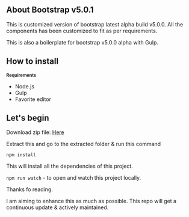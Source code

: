 ## About Bootstrap v5.0.1

This is customized version of bootstrap latest alpha build v5.0.0. All the components has been customized to fit as per requirements. 

This is also a boilerplate for bootstrap v5.0.0 alpha with Gulp.

## How to install

<sub><b>Requirements</b></sub>

<ul>
<li>Node.js</li>
<li>Gulp</li>
<li>Favorite editor</li>
</ul>

## Let's begin

Download zip file: <a href="https://github.com/prafullaranjan/bootstrap.git"> Here </a>


Extract this and go to the extracted folder & run this command

<code>npm install</code>

This will install all the dependencies of this project.

<code>npm run watch</code> - to open and watch this project locally.

Thanks fo reading.

I am aiming to enhance this as much as possible. This repo will get a continuous update & actively maintained.